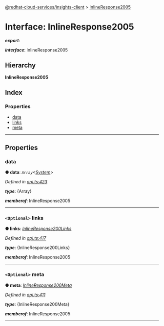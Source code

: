 [@redhat-cloud-services/insights-client](../README.md) > [InlineResponse2005](../interfaces/inlineresponse2005.md)

# Interface: InlineResponse2005

*__export__*: 

*__interface__*: InlineResponse2005

## Hierarchy

**InlineResponse2005**

## Index

### Properties

* [data](inlineresponse2005.md#data)
* [links](inlineresponse2005.md#links)
* [meta](inlineresponse2005.md#meta)

---

## Properties

<a id="data"></a>

###  data

**● data**: *`Array`<[System](system.md)>*

*Defined in [api.ts:423](https://github.com/RedHatInsights/javascript-clients/blob/master/packages/insights/api.ts#L423)*

*__type__*: {Array}

*__memberof__*: InlineResponse2005

___
<a id="links"></a>

### `<Optional>` links

**● links**: *[InlineResponse200Links](inlineresponse200links.md)*

*Defined in [api.ts:417](https://github.com/RedHatInsights/javascript-clients/blob/master/packages/insights/api.ts#L417)*

*__type__*: {InlineResponse200Links}

*__memberof__*: InlineResponse2005

___
<a id="meta"></a>

### `<Optional>` meta

**● meta**: *[InlineResponse200Meta](inlineresponse200meta.md)*

*Defined in [api.ts:411](https://github.com/RedHatInsights/javascript-clients/blob/master/packages/insights/api.ts#L411)*

*__type__*: {InlineResponse200Meta}

*__memberof__*: InlineResponse2005

___

